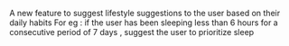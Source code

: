 A new feature to suggest lifestyle suggestions to the user based on their daily habits
For eg : if the user has been sleeping less than 6 hours for a consecutive period of 7 days , suggest the user to prioritize sleep
